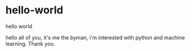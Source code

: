 # hello-world
hello world


hello all of you,
it's me the byman, i'm interested with python and machine learning.
Thank you.
